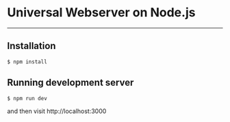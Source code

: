 # Universal Webserver on Node.js
---
## Installation
```
$ npm install
```
## Running development server
```
$ npm run dev
```
and then visit http://localhost:3000